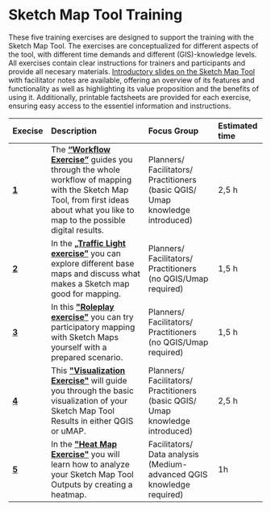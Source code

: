# Sketch Map Tool Training

These five training exercises are designed to support the training with the Sketch Map Tool. The exercises are conceptualized for different aspects of the tool, with different time demands and different (GIS)-knowledge levels. All exercises contain clear instructions for trainers and participants and provide all necesary materials. [Introductory slides on the Sketch Map Tool](https://nexus.heigit.org/repository/gis-training-resource-center/mobile_data_collection/sketch_map_tool/PPP/Introduction_Sketch_Map_Tool_21_03.pptx) with facilitator notes are available, offering an overview of its features and functionality as well as highlighting  its value proposition and the benefits of using it. Additionally, printable factsheets are provided for each exercise, ensuring easy access to the essentiel information and instructions. 


| Execise| Description |Focus Group|Estimated time| 
| :-------------------- | :----------------- |:----------------- |:----------------- |
|__[1](/content/Mobile_Data_collection/en_SMT_ex1_.md)__| The __[“Workflow Exercise”](/content/Mobile_Data_collection/en_SMT_ex1_.md)__ guides you through the whole workflow of mapping with the Sketch Map Tool, from first ideas about what you like to map to the possible digital results. |Planners/ Facilitators/ Practitioners (basic QGIS/ Umap knowledge introduced) |2,5 h |
| __[2](/content/Mobile_Data_collection/en_SMT_ex2_.md)__ | In the __[„Traffic Light exercise”](/content/Mobile_Data_collection/en_SMT_ex2_.md)__ you  can explore different base maps and discuss what makes a Sketch map good for mapping. |Planners/ Facilitators/ Practitioners (no QGIS/Umap required) |1,5 h |
|__[3](/content/Mobile_Data_collection/en_SMT_ex3_.md)__| In this __["Roleplay exercise"](/content/Mobile_Data_collection/en_SMT_ex3_.md)__ you can try participatory mapping with Sketch Maps yourself with a prepared scenario.  |Planners/ Facilitators/ Practitioners (no QGIS/Umap required) | 1,5 h|
|__[4](/content/Mobile_Data_collection/en_SMT_ex4_.md)__| This __["Visualization Exercise"](/content/Mobile_Data_collection/en_SMT_ex4_.md)__ will guide you through the basic visualization of your Sketch Map Tool Results in either QGIS or uMAP.|Planners/ Facilitators/ Practitioners (basic QGIS/ Umap knowledge introduced) |2,5 h |
|__[5](/content/Mobile_Data_collection/en_SMT_ex5_.md)__| In the __["Heat Map Exercise"](/content/Mobile_Data_collection/en_SMT_ex5_.md)__ you will learn how to analyze your Sketch Map Tool Outputs by creating a heatmap. |Facilitators/ Data analysis (Medium-advanced QGIS knowledge required)|1h|



